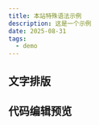```yaml
---
title: 本站特殊语法示例
description: 这是一个示例
date: 2025-08-31
tags:
  - demo
---
```


<script setup>
  import Poem from '@/poem.vue'
  import { Sandpack } from 'sandpack-vue3';
  import { computed } from 'vue';
  import { useData } from 'vitepress';
  const { isDark  } = useData();
  const theme = computed(() => isDark.value ? 'dark' : 'light');
  import codeSfcSetup from '@/test.vue?raw'
  const files= {
    '/src/App.vue': codeSfcSetup
  }
  const options={
    showConsoleButton: false,
    showInlineErrors: true,
    showNavigator: false,
    showLineNumbers: true,
    showTabs: true,
    closableTabs: false,
    editorHeight: 450, // default 300
    editorWidthPercentage: 75, // default 50
    autorun: true,
    wrapContent: true,
    showConsoleButton: true,
    externalResources: ["https://cdn.tailwindcss.com"]
  }
</script>

## 文字排版

<Poem />

## 代码编辑预览

<Sandpack :theme="theme" :files="files" template="vue3" :options="options" />
